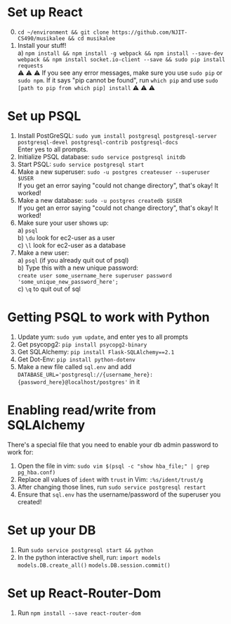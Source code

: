 # Set up React  
0. `cd ~/environment && git clone https://github.com/NJIT-CS490/musikalee && cd musikalee`    
1. Install your stuff!    
  a) `npm install && npm install -g webpack && npm install --save-dev webpack && npm install socket.io-client --save && sudo pip install requests`    
:warning: :warning: :warning: If you see any error messages, make sure you use `sudo pip` or `sudo npm`. If it says "pip cannot be found", run `which pip` and use `sudo [path to pip from which pip] install` :warning: :warning: :warning:    

# Set up PSQL
1. Install PostGreSQL: `sudo yum install postgresql postgresql-server postgresql-devel postgresql-contrib postgresql-docs`  
    Enter yes to all prompts.  
2. Initialize PSQL database: `sudo service postgresql initdb`  
3. Start PSQL: `sudo service postgresql start`  
2. Make a new superuser: `sudo -u postgres createuser --superuser $USER`  
    If you get an error saying "could not change directory", that's okay! It worked!
3. Make a new database: `sudo -u postgres createdb $USER`  
        If you get an error saying "could not change directory", that's okay! It worked!
4. Make sure your user shows up:  
    a) `psql`  
    b) `\du` look for ec2-user as a user  
    c) `\l` look for ec2-user as a database  
5. Make a new user:  
    a) `psql` (if you already quit out of psql)  
    b) Type this with a new unique password:  
    `create user some_username_here superuser password 'some_unique_new_password_here';`  
    c) `\q` to quit out of sql  

# Getting PSQL to work with Python
1. Update yum: `sudo yum update`, and enter yes to all prompts  
2. Get psycopg2: `pip install psycopg2-binary`  
3. Get SQLAlchemy: `pip install Flask-SQLAlchemy==2.1`  
4. Get Dot-Env: `pip install python-dotenv`
4. Make a new file called `sql.env` and add `DATABASE_URL='postgresql://{username_here}:{password_here}@localhost/postgres'` in it

# Enabling read/write from SQLAlchemy  
  There's a special file that you need to enable your db admin password to work for:  
1. Open the file in vim: `sudo vim $(psql -c "show hba_file;" | grep pg_hba.conf)`  
2. Replace all values of `ident` with `trust` in Vim: `:%s/ident/trust/g`  
3. After changing those lines, run `sudo service postgresql restart`  
4. Ensure that `sql.env` has the username/password of the superuser you created! 

# Set up your DB    
1. Run `sudo service postgresql start && python`
2. In the python interactive shell, run:
      `import models`
      `models.DB.create_all()`
      `models.DB.session.commit()`

# Set up React-Router-Dom
1. Run `npm install --save react-router-dom` 
